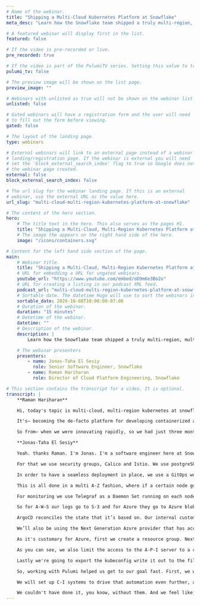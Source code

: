 ```yaml
---
# Name of the webinar.
title: "Shipping a Multi-Cloud Kubernetes Platform at Snowflake"
meta_desc: "Learn how the Snowflake team shipped a truly multi-region, multi-cloud, global-scale service in a few months using Kubernetes."

# A featured webinar will display first in the list.
featured: false

# If the video is pre-recorded or live.
pre_recorded: true

# If the video is part of the PulumiTV series. Setting this value to true will list the video in the "PulumiTV" section.
pulumi_tv: false

# The preview image will be shown on the list page.
preview_image: ""

# Webinars with unlisted as true will not be shown on the webinar list
unlisted: false

# Gated webinars will have a registration form and the user will need
# to fill out the form before viewing.
gated: false

# The layout of the landing page.
type: webinars

# External webinars will link to an external page instead of a webinar
# landing/registration page. If the webinar is external you will need
# set the 'block_external_search_index' flag to true so Google does not index
# the webinar page created.
external: false
block_external_search_index: false

# The url slug for the webinar landing page. If this is an external
# webinar, use the external URL as the value here.
url_slug: "multi-cloud-multi-region-kubernetes-platform-at-snowflake"

# The content of the hero section.
hero:
    # The title text in the hero. This also serves as the pages H1.
    title: "Shipping a Multi-Cloud, Multi-Region Kubernetes Platform at Snowflake"
    # The image the appears on the right hand side of the hero.
    image: "/icons/containers.svg"

# Content for the left hand side section of the page.
main:
    # Webinar title.
    title: "Shipping a Multi-Cloud, Multi-Region Kubernetes Platform at Snowflake"
    # URL for embedding a URL for ungated webinars.
    youtube_url: "https://www.youtube.com/embed/oD9m6e3Bo2o"
    # URL for creating a listing in our podcast XML feed.
    podcast_url: "multi-cloud-multi-region-kubernetes-platform-at-snowflake.mp3"
    # Sortable date. The datetime Hugo will use to sort the webinars in date order.
    sortable_date: 2020-10-08T10:00:00-07:00
    # Duration of the webinar.
    duration: "15 minutes"
    # Datetime of the webinar.
    datetime: ""
    # Description of the webinar.
    description: |
        Learn how the Snowflake team shipped a truly multi-region, multi-cloud, global-scale service in a few months using Kubernetes.

    # The webinar presenters
    presenters:
        - name: Jonas-Taha El Sesiy
          role: Senior Software Engineer, Snowflake
        - name: Raman Hariharan
          role: Director of Cloud Platform Engineering, Snowflake

# This section contains the transcript for a video. It is optional.
transcript: |
    **Raman Hariharan**

    Hi, today's topic is multi-cloud, multi-region kubernetes at snowflake. My name is Raman Hariharan, at snowflake. My name is Raman Hariharan, I'm the Director of Cloud Platform Engineering here at Snowflake. We at Snowflake are building cloud data platform to break down data silos and enabling data collaboration capabilities while leveraging the near endless performance and scale of the cloud. The experience I'm going to talk about is one of the flagship products that we were working on at the beginning of the year. The solution itself was developed on top of kubernetes for a lot of you know reasons.

    It's— becoming the de-facto platform for developing containerized applications and which in turn allows for faster innovation and roll-out across different cloud providers. The challenge me and my team faced at the beginning of the year as we were looking for a new tool, was we needed a solution that can build, deploy, manage kubernetes, you know, clusters at scale, right? Across different cloud providers in 20-plus regions worldwide. This was a problem that's not easily solved and probably limited to only the cloud providers. The traditional approach for solving this problem did not work for us. We are a software engineering organization. So the tool that we were looking for was— had to meet some certain key criteria. One of them being, you know, it had to support our standard programming language which was Golang. We wanted the ability to kind of treat the infrastructure as code, have testing capabilities and make it seamlessly integrate our C-I pipelines. So we also we're faced with a very aggressive deadline.

    So from— when we were innovating rapidly, so we had just three months. On one end we were supporting the product and efforts in terms of rapidly innovating and developing, you know, the prototypes and iterating through it. and on the other end we had to actually think about rolling it out at scale. That's where we're looking for a tool that could actually help solve our challenges. At this time, I'm going to hand it off to my colleague Jonas who's going to talk more about our journey and how we leveraged Pulumi to solve our objectives.

    **Jonas-Taha El Sesiy**

    Yeah. thanks Raman. I'm Jonas. I'm a software engineer here at Snowflake. Before that I worked at I-B-M and Mercedes Benz R&D. My primary area of focus is infrastructure and automation. So as Raman mentioned let's dive into the solution overview a little bit. This is the high-level architecture of how we were setting up our new kubernetes infrastructure co-located to regional Snowflake deployments. As we can see we have A-W-S, Azure, and G-C-P-S and major cloud providers with multiple regional deployments. And each of them has a kubernetes delployment. What are the components that constitutes our solution, and how we were able to embark on this journey in the first place? As Snowflake values customer security, we had to really look into private networking, restrict egress and ingress controls.

    For that we use security groups, Calico and Istio. We use postgreSQL for our two major applications, which is Snowsight and DataExchange. This is what you see when you go to app dot snowflake dot com. For mission critical infrastructure, we wanted to make sure we have good monitoring components in place. For that we use Telegraf and Wavefront. All of our application logs make their way into blob storage accounts on the respective cell providers and are then imported into our internal Snowflake deployment, which helps our developers to trace issues and look at certain events. On top of that, we want to make sure that all of our developers have a unified experience accessing all these deployments for which we use Teleport.

    In order to have a seamless deployment in place, we use a GitOps workflow using ArgoCD that takes care of deploying our manifest off of the Git branch and ensures that the state is reconciled at all times. Now, let's dive a little bit into how an actual single regional department looks like. I know it's a lot to unpack here, but bear with me. We have two public load-balancers. One is for ArgoCD that is used by our developers to actually access Argo and get a glimpse into how the application state looks like. For customers, we have a public load balance, for which traffic is directed to the respective applications. We use Istio for M-T-L-S and we have a layered network security model in place where we have security groups on the kubernetes V-P-Cs, we have Calico rules for strict egress controls and Istio for— service communication and authorization policies.

    This is all done in a multi A-Z fashion, where if a certain node goes down, you can make sure that the application stays responsive. On top of that, we do have the postgreSQL database deployed to it. Now, let's look into the networking architecture a bit more, and how we ensure that there's connectivity to the existing Snowflake deployments. As mentioned before Snowflake’s focus on security is high. So we need to make sure that the traffic does not traverse the internet. We started out with having a big co-located kubernetes V-P-C that uses V-P-C peering to the region of Snowflake deployments using an internal load balancer on the Snowflake side and a core V-P-C that hosts shared services.

    For monitoring we use Telegraf as a Daemon Set running on each node forwarding StatsD metrics to Wavefront proxy, which end up in Wavefront. Wavefront reall is our view into what's happening live in over 30 clusters today. We do use Pingdom for our time checks. So we get alerted on that and we use PagerDuty for incident response. For logging, we use FluentD as a Daemon Set on each node that tells the docker logs and forwards them to the respective storage location based on the cluster.

    So for A-W-S our logs go to S-3 and for Azure they go to Azure blob. Down here you see a small glimpse of our Snowflake U-I and how our developers are able to retrieve the logs. So now let's talk about how we were able to manage all these deployments and how we were able to create reliable and repeatable automation. For infrastructure deployments. We use Pulumi. All of our platform components reside in Git. We use ArgoCD, that is managed by Git cluster-autoscaler, logging and monitoring components, and a bunch of custom kubernetes controllers that helps us automating even further. In these repos a mix of Kustomize resources and Helm charts reside.

    ArgoCD reconciles the state that it’s based on. Our internal customers have their own repos where they host the application manifest. Let's look how the deployment pipeline helps our developers to get the applications deployed. We have a developer pushing a commit to Git and the specific branch of that application is picked up by ArgoCD. ArgoCD then goes ahead and deploys all the application components into the respective customers namespace. The clusters itself are deployed by Pulumi. Now, let's have a look at a small demo of how that could look like using Pulumi. What I'm about to show you is a setup that uses micro stacks to separate infrastructure layers from each other so they can evolve independently similar to the notion of micro services.

    We’ll also be using the Next Generation Azure provider that has access to a broad and extensive list of Azure A-P-Is using the Go S-D-K by using automation A-P-I. We are able to have an easy orchestration layer for stack updates across multiple stacks. We also make sure that we use a custom secrets provider to keep our state secure, using our own provider key. I switched over to my terminal here. So let me give you a quick overview of what the code does. We have two projects network and kubernetes. Network provides a shared layer of networking resources that are going to be used by kubernetes. Let's have a look.

    As it's customary for Azure, first we create a resource group. Next we create a virtual network as seen here, with the sider annotation and the private I-P space. We then go ahead and create a subnet as seen here. That does not span the full v-net. Last we're going to export certain properties that are needed by kubernetes. Now let's switch over to kubernetes and see how that looks. First we create a stack reference to read off of the remote stack. And retrieve our properties that we need for our cluster. We then go ahead and create an S-S-H key pair that is needed to access the worker and notes and then we create a kubernetes cluster.

    As you can see, we also limit the access to the A-P-I server to a certain I-P, which already shows the power of using a real programming language. We’re calling another go function here. All that is doing is retrieve the public I-P of the host running it. We create an agent poll three nodes. Create a user profile using kubernetes 1-16-13, and lastly we're going to export to kubeconfig. So now, let's look at the automation A-P-I. What the automation A-P-I does is allow us to iteratively go over stacks. First, we're going to retrieve the passphrase that is going to be exported on the environment and then we dynamically create stacks and run Pulumi Up.

    Lastly we're going to export the kubeconfig write it out to the file system so we can attack with it. Let's see how that looks. First I got to export the passphrase and now I'm going to run my program just like any other program. Ss you can see the huge benefits to using this approach. We have static typing, we have I-D-E support and auto-complete. This is going to take awhile. All right, great. Our stack has been deployed. Now that we have validated access to the cluster let's have a quick look at how it looks in the Azure portal. We created our resource group, we have our cluster and the v-net with our custom tags on it.

    So, working with Pulumi helped us get to our goal fast. First, we were able to use a standardized language and framework. We have full I-D-E support, that includes debugging, we have out-of-band operations such as making A-P-I calls as we just see, we can use custom stack encryption to store secrets in the state. We have static typing. And ultimately, the tight feedback loop that we had with the team over at Pulumi really helped us to get to our goal. Our team was also involved in design reviews for new features to Pulumi that will benefit the whole community. What's next? We hope to broadly adopt the automation A-P-I once it gets out of alpha.

    We will set up C-I systems to drive that automation even further, and ultimately we're going to be putting crossguard policies in place. Right now, we’re up and running and over 20 regions in a very short time span covering all major cloud providers and we’re super happy with the result. Thanks for watching my demo, now, let's throw it back to Ramen. Thank you Jonas. So to summarize, like, we were very successful in the launch of the product and we had great adoption, you know, for the product, and you know, I want to just give a huge shout-out to the Pulumi engineering and the support team who are a trusted partner along the way.

    We couldn't have done it, you know, without them. And we feel like, you know, this is just a start of the partnership and as we continue to innovate, you know, we're going to continue to leverage, you know, the platform to even greater possibilities. Thank you.
---
```

